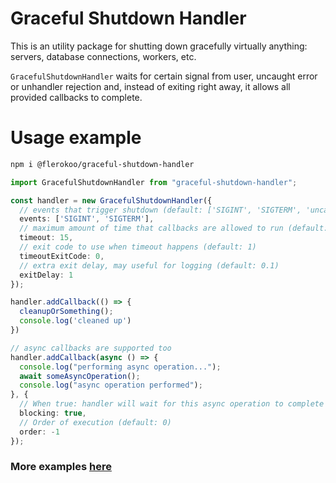 # Graceful Shutdown Handler
This is an utility package for shutting down gracefully virtually anything: servers, database connections, workers, etc.

`GracefulShutdownHandler` waits for certain signal from user, uncaught error or unhandler rejection and, instead of exiting right away, it allows all provided callbacks to complete. 




# Usage example
```sh
npm i @flerokoo/graceful-shutdown-handler
```

```ts
import GracefulShutdownHandler from "graceful-shutdown-handler";

const handler = new GracefulShutdownHandler({
  // events that trigger shutdown (default: ['SIGINT', 'SIGTERM', 'uncaughtException', 'unhandledRejection'])
  events: ['SIGINT', 'SIGTERM'], 
  // maximum amount of time that callbacks are allowed to run (default: 30)
  timeout: 15, 
  // exit code to use when timeout happens (default: 1)
  timeoutExitCode: 0, 
  // extra exit delay, may useful for logging (default: 0.1)
  exitDelay: 1
});

handler.addCallback(() => {
  cleanupOrSomething();
  console.log('cleaned up')
})

// async callbacks are supported too
handler.addCallback(async () => {
  console.log("performing async operation...");
  await someAsyncOperation();
  console.log("async operation performed");
}, {
  // When true: handler will wait for this async operation to complete before starting next one (default: false)
  blocking: true,
  // Order of execution (default: 0)
  order: -1 
});

```

### More examples [here](examples/)